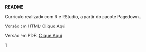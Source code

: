 **README**


Currículo realizado com R e RStudio, a partir do pacote Pagedown..


Versão em HTML: [Clique Aqui](https://wsoaresjr.github.io/curriculo/curriculo_wsoares.html)

Versão em PDF: [Clique Aqui](https://wsoaresjr.github.io/curriculo/curriculo_wsoares.pdf)




1
